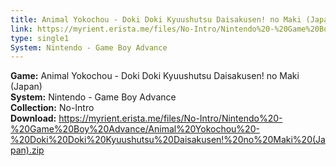 ```yaml
---
title: Animal Yokochou - Doki Doki Kyuushutsu Daisakusen! no Maki (Japan)
link: https://myrient.erista.me/files/No-Intro/Nintendo%20-%20Game%20Boy%20Advance/Animal%20Yokochou%20-%20Doki%20Doki%20Kyuushutsu%20Daisakusen!%20no%20Maki%20(Japan).zip
type: single1
System: Nintendo - Game Boy Advance
---
```

<b>Game:</b> Animal Yokochou - Doki Doki Kyuushutsu Daisakusen! no Maki (Japan)<br>
<b>System:</b> Nintendo - Game Boy Advance<br>
<b>Collection:</b> No-Intro<br>
<b>Download:</b> https://myrient.erista.me/files/No-Intro/Nintendo%20-%20Game%20Boy%20Advance/Animal%20Yokochou%20-%20Doki%20Doki%20Kyuushutsu%20Daisakusen!%20no%20Maki%20(Japan).zip